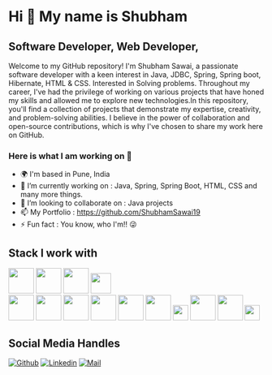 

Hi 👋 My name is Shubham
=========================

Software Developer, Web Developer, 
---------------------------------------
Welcome to my GitHub repository! I'm Shubham Sawai, a passionate software developer with a keen interest in Java, JDBC, Spring, Spring boot, Hibernate, HTML & CSS. Interested in Solving problems. Throughout my career, I've had the privilege of working on various projects that have honed my skills and allowed me to explore new technologies.In this repository, you'll find a collection of projects that demonstrate my expertise, creativity, and problem-solving abilities. I believe in the power of collaboration and open-source contributions, which is why I've chosen to share my work here on GitHub.

### Here is what I am working on 👋
- 🌍 I'm based in Pune, India
- 🔭 I’m currently working on : Java, Spring, Spring Boot, HTML, CSS and many more things.
- 👯 I’m looking to collaborate on : Java projects
- 📫 My Portfolio : https://github.com/ShubhamSawai19
- ⚡ Fun fact : You know, who I'm!! 😜

## Stack I work with
<code><img height="50" src="https://www.vectorlogo.zone/logos/java/java-horizontal.svg"></code>
<code><img height="50" src="https://www.vectorlogo.zone/logos/ubuntu/ubuntu-ar21.svg"></code>
<code><img height="50" src="https://www.vectorlogo.zone/logos/w3_html5/w3_html5-ar21.svg"></code>
<code><img height="40" src="https://www.vectorlogo.zone/logos/mysql/mysql-horizontal.svg"></code>		
<code><img height="50" src="https://img.icons8.com/color/344/intellij-idea.png"></code>
<code><img height="50" src="https://www.vectorlogo.zone/logos/github/github-ar21.svg"></code>
<code><img height="50" src="https://www.vectorlogo.zone/logos/bitbucket/bitbucket-ar21.svg"></code>
<code><img height="50" src="https://www.vectorlogo.zone/logos/gitlab/gitlab-ar21.svg"></code>
<code><img height="50" src="https://www.vectorlogo.zone/logos/git-scm/git-scm-ar21.svg"></code>
<code><img height="50" src="https://www.vectorlogo.zone/logos/springio/springio-ar21.svg"></code>
<code><img height="30" src="https://github.com/get-icon/geticon/blob/master/icons/maven.svg"></code>
<code><img height="50" src="https://github.com/get-icon/geticon/blob/master/icons/microsoft-windows.svg"></code>
<code><img height="50" src="https://github.com/get-icon/geticon/blob/master/icons/microsoft-office.svg"></code>
<code><img height="30" src="https://github.com/get-icon/geticon/blob/master/icons/eclipse-logo.svg"></code>

## Social Media Handles
[![Github](https://img.shields.io/github/followers/ShubhamSawai19?label=Follow&style=social)](https://github.com/ShubhamSawai19)
[![Linkedin](https://img.shields.io/badge/-Shubham-blue?style=flat-square&logo=linkedin&logoColor=white&link=)](https://www.linkedin.com/in/shubhamsawai19/)
[![Mail](https://img.shields.io/badge/-shubhamsawai019@gmail.com-gray?style=flat-square&logo=gmail&logoColor=red&link=)](mailto:shubhamsawai019@gmail.com)
